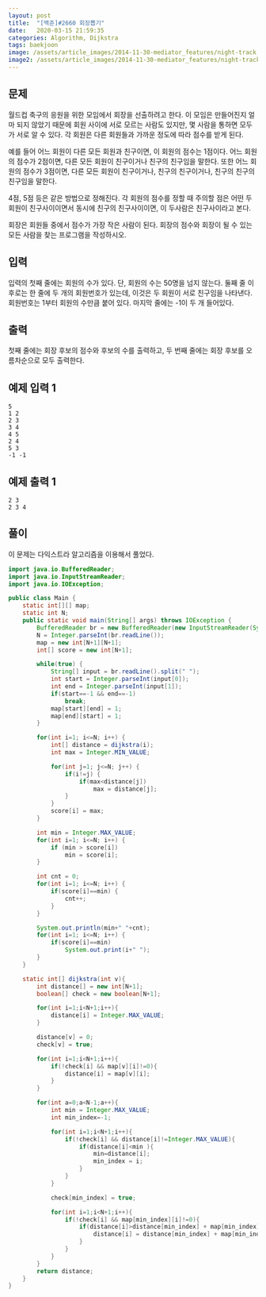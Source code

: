 ```yaml
---
layout: post
title:  "[백준]#2660 회장뽑기"
date:   2020-03-15 21:59:35
categories: Algorithm, Dijkstra
tags: baekjoon
image: /assets/article_images/2014-11-30-mediator_features/night-track.JPG
image2: /assets/article_images/2014-11-30-mediator_features/night-track-mobile.JPG
---
```


문제
--------------------

월드컵 축구의 응원을 위한 모임에서 회장을 선출하려고 한다. 이 모임은 만들어진지 얼마 되지 않았기 때문에 회원 사이에 서로 모르는 사람도 있지만, 몇 사람을 통하면 모두가 서로 알 수 있다. 각 회원은 다른 회원들과 가까운 정도에 따라 점수를 받게 된다.

예를 들어 어느 회원이 다른 모든 회원과 친구이면, 이 회원의 점수는 1점이다. 어느 회원의 점수가 2점이면, 다른 모든 회원이 친구이거나 친구의 친구임을 말한다. 또한 어느 회원의 점수가 3점이면, 다른 모든 회원이 친구이거나, 친구의 친구이거나, 친구의 친구의 친구임을 말한다.

4점, 5점 등은 같은 방법으로 정해진다. 각 회원의 점수를 정할 때 주의할 점은 어떤 두 회원이 친구사이이면서 동시에 친구의 친구사이이면, 이 두사람은 친구사이라고 본다.

회장은 회원들 중에서 점수가 가장 작은 사람이 된다. 회장의 점수와 회장이 될 수 있는 모든 사람을 찾는 프로그램을 작성하시오.

입력
---------------------------

입력의 첫째 줄에는 회원의 수가 있다. 단, 회원의 수는 50명을 넘지 않는다. 둘째 줄 이후로는 한 줄에 두 개의 회원번호가 있는데, 이것은 두 회원이 서로 친구임을 나타낸다. 회원번호는 1부터 회원의 수만큼 붙어 있다. 마지막 줄에는 -1이 두 개 들어있다.

출력
----------------

첫째 줄에는 회장 후보의 점수와 후보의 수를 출력하고, 두 번째 줄에는 회장 후보를 오름차순으로 모두 출력한다.

예제 입력 1 
----------------------

```
5
1 2
2 3
3 4
4 5
2 4
5 3
-1 -1
```

예제 출력 1 
------------------------

```
2 3
2 3 4
```

풀이
--------------------------

이 문제는 다익스트라 알고리즘을 이용해서 풀었다.

```java
import java.io.BufferedReader;
import java.io.InputStreamReader;
import java.io.IOException;

public class Main {
    static int[][] map;
    static int N;
    public static void main(String[] args) throws IOException {
        BufferedReader br = new BufferedReader(new InputStreamReader(System.in));
        N = Integer.parseInt(br.readLine());
        map = new int[N+1][N+1];
        int[] score = new int[N+1];

        while(true) {
            String[] input = br.readLine().split(" ");
            int start = Integer.parseInt(input[0]);
            int end = Integer.parseInt(input[1]);
            if(start==-1 && end==-1)
                break;
            map[start][end] = 1;
            map[end][start] = 1;
        }

        for(int i=1; i<=N; i++) {
            int[] distance = dijkstra(i);
            int max = Integer.MIN_VALUE;

            for(int j=1; j<=N; j++) {
                if(i!=j) {
                    if(max<distance[j])
                        max = distance[j];
                }
            }
            score[i] = max;
        }

        int min = Integer.MAX_VALUE;
        for(int i=1; i<=N; i++) {
            if (min > score[i])
                min = score[i];
        }

        int cnt = 0;
        for(int i=1; i<=N; i++) {
            if(score[i]==min) {
                cnt++;
            }
        }

        System.out.println(min+" "+cnt);
        for(int i=1; i<=N; i++) {
            if(score[i]==min)
                System.out.print(i+" ");
        }
    }

    static int[] dijkstra(int v){
        int distance[] = new int[N+1];
        boolean[] check = new boolean[N+1];

        for(int i=1;i<N+1;i++){
            distance[i] = Integer.MAX_VALUE;
        }

        distance[v] = 0;
        check[v] = true;

        for(int i=1;i<N+1;i++){
            if(!check[i] && map[v][i]!=0){
                distance[i] = map[v][i];
            }
        }

        for(int a=0;a<N-1;a++){
            int min = Integer.MAX_VALUE;
            int min_index=-1;

            for(int i=1;i<N+1;i++){
                if(!check[i] && distance[i]!=Integer.MAX_VALUE){
                    if(distance[i]<min ){
                        min=distance[i];
                        min_index = i;
                    }
                }
            }

            check[min_index] = true;

            for(int i=1;i<N+1;i++){
                if(!check[i] && map[min_index][i]!=0){
                    if(distance[i]>distance[min_index] + map[min_index][i]){
                        distance[i] = distance[min_index] + map[min_index][i];
                    }
                }
            }
        }
        return distance;
    }
}
```
